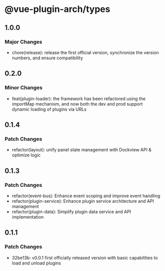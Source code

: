 # @vue-plugin-arch/types

## 1.0.0

### Major Changes

- chore(release): release the first official version, synchronize the version numbers, and ensure compatibility

## 0.2.0

### Minor Changes

- feat(plugin-loader): the framework has been refactored using the importMap mechanism, and now both the dev and prod support dynamic loading of plugins via URLs

## 0.1.4

### Patch Changes

- refactor(layout): unify panel state management with Dockview API & optimize logic

## 0.1.3

### Patch Changes

- refactor(event-bus): Enhance event scoping and improve event handling
- refactor(plugin-service): Enhance plugin service architecture and API management
- refactor(plugin-data): Simplify plugin data service and API implementation

## 0.1.1

### Patch Changes

- 32be13b: v0.0.1 first officially released version with basic capabilities to load and unload plugins
